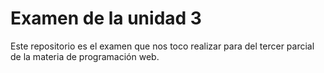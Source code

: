 # Examen de la unidad 3
Este repositorio es el examen que nos toco realizar para del tercer parcial de la materia de programación web.
